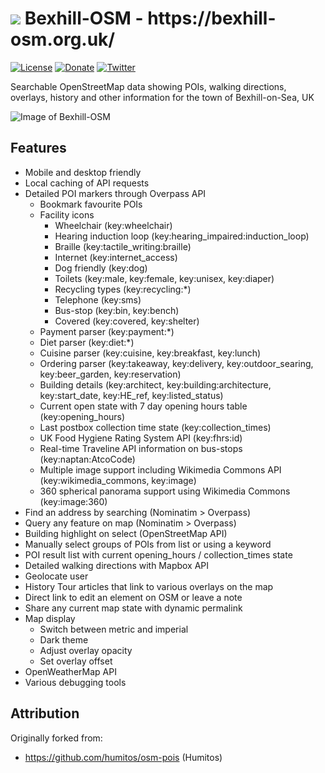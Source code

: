 <h1> <img src="http://bexhill-osm.org.uk/favicon-32x32.png"> Bexhill-OSM - https://bexhill-osm.org.uk/ </h1>

[![License](https://img.shields.io/badge/license-GPL-blue.svg)](https://github.com/Dr-Mx/bexhill-osm/blob/master/LICENSE)
[![Donate](https://img.shields.io/badge/Donate-PayPal-blue.svg)](https://www.paypal.com/cgi-bin/webscr?cmd=_s-xclick&hosted_button_id=B3X9MHLW4W9TG&source=url)
[![Twitter](https://img.shields.io/twitter/follow/BexhillOSM.svg?label=Twitter)](https://twitter.com/BexhillOSM)

Searchable OpenStreetMap data showing POIs, walking directions, overlays, history and other information for the town of Bexhill-on-Sea, UK

![Image of Bexhill-OSM](http://bexhill-osm.org.uk/assets/img/og-preview.jpg)

## Features
- Mobile and desktop friendly
- Local caching of API requests
- Detailed POI markers through Overpass API
  - Bookmark favourite POIs
  - Facility icons
    - Wheelchair (key:wheelchair)
    - Hearing induction loop (key:hearing_impaired:induction_loop)
    - Braille (key:tactile_writing:braille)
    - Internet (key:internet_access)
    - Dog friendly (key:dog)
    - Toilets (key:male, key:female, key:unisex, key:diaper)
    - Recycling types (key:recycling:\*)
    - Telephone (key:sms)
    - Bus-stop (key:bin, key:bench)
    - Covered (key:covered, key:shelter)
  - Payment parser (key:payment:\*)
  - Diet parser (key:diet:\*)
  - Cuisine parser (key:cuisine, key:breakfast, key:lunch)
  - Ordering parser (key:takeaway, key:delivery, key:outdoor_searing, key:beer_garden, key:reservation)
  - Building details (key:architect, key:building:architecture, key:start_date, key:HE_ref, key:listed_status)
  - Current open state with 7 day opening hours table (key:opening_hours)
  - Last postbox collection time state (key:collection_times)
  - UK Food Hygiene Rating System API (key:fhrs:id)
  - Real-time Traveline API information on bus-stops (key:naptan:AtcoCode)
  - Multiple image support including Wikimedia Commons API (key:wikimedia_commons, key:image)
  - 360 spherical panorama support using Wikimedia Commons (key:image:360)
- Find an address by searching (Nominatim > Overpass)
- Query any feature on map (Nominatim > Overpass)
- Building highlight on select (OpenStreetMap API)
- Manually select groups of POIs from list or using a keyword
- POI result list with current opening_hours / collection_times state
- Detailed walking directions with Mapbox API
- Geolocate user
- History Tour articles that link to various overlays on the map
- Direct link to edit an element on OSM or leave a note
- Share any current map state with dynamic permalink
- Map display
  - Switch between metric and imperial
  - Dark theme
  - Adjust overlay opacity
  - Set overlay offset
- OpenWeatherMap API
- Various debugging tools

## Attribution

Originally forked from:
 - https://github.com/humitos/osm-pois (Humitos)
